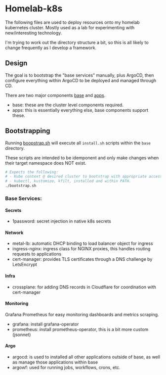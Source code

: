 # Homelab-k8s

The following files are used to deploy resources onto my homelab kubernetes cluster. Mostly used as a lab for experimenting with new/interesting technology.

I'm trying to work out the directory structure a bit, so this is all likely to change frequently as I develop a framework.

## Design

The goal is to bootstrap the "base services" manually, plus ArgoCD, then configure everything within ArgoCD to be deployed and managed through CD.

There are two major components [base](./base) and [apps](./apps).

- base: these are the cluster level components required.
- apps: this is essentially everything else, base components support these.

## Bootstrapping

Running [boopstrap.sh](./boostrap.sh) will execute all `install.sh` scripts within the `base` directory.

These scripts are intended to be idemponent and only make changes when their target namespace does NOT exist.

```bash
# Expects the following:
# - Kube context @ desired cluster to bootstrap with appropriate access
# - kubectl, kustomize, kfilt, installed and within PATH.
./bootstrap.sh
```

### Base Services:

#### Secrets

- 1password: secret injection in native k8s secrets

#### Network

- metal-lb: automatic DHCP binding to load balancer object for ingress
- ingress-nginx: ingress class for NGINX proxies, this handles routing requests to applications
- cert-manager: provides TLS certificates through a DNS challenge by LetsEncrypt

#### Infra

- crossplane: for adding DNS records in Cloudflare for coordination with cert-manager

#### Monitoring

Grafana Prometheus for easy monitoring dashboards and metrics scraping.

- grafana: install grafana-operator
- prometheus: install prometheus-operator, this is a bit more custom (jsonnet)

#### Argo

- argocd: is used to installed all other applications outside of base, as well as manage those applications within base
- argowf: used for running jobs, workflows, crons, etc.
